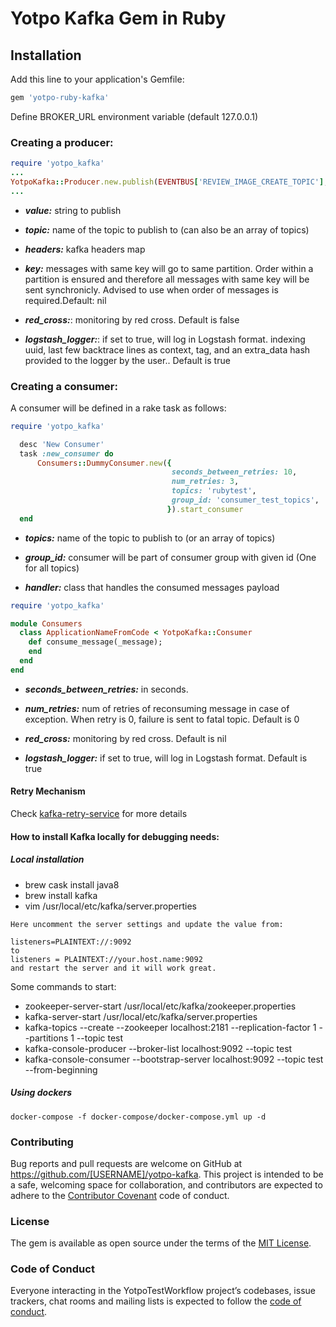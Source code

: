 # Yotpo Kafka Gem in Ruby

## Installation

Add this line to your application's Gemfile:

```ruby
gem 'yotpo-ruby-kafka'
```

Define BROKER_URL environment variable (default 127.0.0.1)

### Creating a producer:

```ruby
require 'yotpo_kafka'
...
YotpoKafka::Producer.new.publish(EVENTBUS['REVIEW_IMAGE_CREATE_TOPIC'], message, headers, key)
...

```

* **_value:_** string to publish

* **_topic:_** name of the topic to publish to (can also be an array of topics)

* _**headers:**_ kafka headers map

* _**key:**_ messages with same key will go to same partition. Order within
        a partition is ensured and therefore all messages with same key
        will be sent synchronicly. Advised to use when order of messages
        is required.Default: nil
        
* _**red_cross:**_: monitoring by red cross. Default is false

* _**logstash_logger:**_:  if set to true, will log in Logstash format. indexing uuid, 
                            last few backtrace lines as context,
                            tag, and an extra_data hash provided to the logger by the user.. Default is true

### Creating a consumer:
A consumer will be defined in a rake task as follows:

```ruby
require 'yotpo_kafka'

  desc 'New Consumer'
  task :new_consumer do
      Consumers::DummyConsumer.new({
                                    seconds_between_retries: 10,
                                    num_retries: 3,
                                    topics: 'rubytest',
                                    group_id: 'consumer_test_topics',
                                   }).start_consumer
  end
```
* _**topics:**_ name of the topic to publish to (or an array of topics)

* **_group_id:_** consumer will be part of consumer group with given id (One for all topics)

* **_handler:_** class that handles the consumed messages payload
```ruby
require 'yotpo_kafka'

module Consumers
  class ApplicationNameFromCode < YotpoKafka::Consumer
    def consume_message(_message);
    end
  end
end
```
* _**seconds_between_retries:**_ in seconds.

* _**num_retries:**_ num of retries of reconsuming message in case of exception. 
                       When retry is 0, failure is sent to fatal topic. Default is 0
                       
* _**red_cross:**_ monitoring by red cross. Default is nil

* _**logstash_logger:**_ if set to true, will log in Logstash format. Default is true

#### Retry Mechanism
Check [kafka-retry-service](https://github.com/YotpoLtd/kafka-retry-service) for more details 
  
#### How to install Kafka locally for debugging needs:
##### Local installation
* brew cask install java8
* brew install kafka
* vim /usr/local/etc/kafka/server.properties
```
Here uncomment the server settings and update the value from:

listeners=PLAINTEXT://:9092
to
listeners = PLAINTEXT://your.host.name:9092
and restart the server and it will work great.
```
Some commands to start:
* zookeeper-server-start /usr/local/etc/kafka/zookeeper.properties
* kafka-server-start /usr/local/etc/kafka/server.properties
* kafka-topics --create --zookeeper localhost:2181 --replication-factor 1 --partitions 1 --topic test
* kafka-console-producer --broker-list localhost:9092 --topic test
* kafka-console-consumer --bootstrap-server localhost:9092 --topic test --from-beginning

##### Using dockers
```
docker-compose -f docker-compose/docker-compose.yml up -d
```

### Contributing

Bug reports and pull requests are welcome on GitHub at https://github.com/[USERNAME]/yotpo-kafka. This project is intended to be a safe, welcoming space for collaboration, and contributors are expected to adhere to the [Contributor Covenant](http://contributor-covenant.org) code of conduct.

### License

The gem is available as open source under the terms of the [MIT License](https://opensource.org/licenses/MIT).

### Code of Conduct

Everyone interacting in the YotpoTestWorkflow project’s codebases, issue trackers, chat rooms and mailing lists is expected to follow the [code of conduct](https://github.com/[USERNAME]/yotpo_test_workflow/blob/master/CODE_OF_CONDUCT.md).